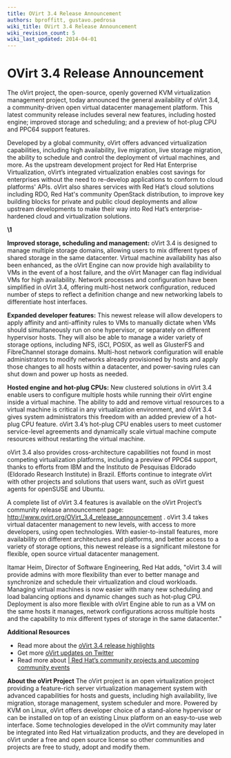 ```yaml
---
title: OVirt 3.4 Release Announcement
authors: bproffitt, gustavo.pedrosa
wiki_title: OVirt 3.4 Release Announcement
wiki_revision_count: 5
wiki_last_updated: 2014-04-01
---
```


# OVirt 3.4 Release Announcement

The oVirt project, the open-source, openly governed KVM virtualization management project, today announced the general availability of oVirt 3.4, a community-driven open virtual datacenter management platform. This latest community release includes several new features, including hosted engine; improved storage and scheduling; and a preview of hot-plug CPU and PPC64 support features.

Developed by a global community, oVirt offers advanced virtualization capabilities, including high availability, live migration, live storage migration, the ability to schedule and control the deployment of virtual machines, and more. As the upstream development project for Red Hat Enterprise Virtualization, oVirt’s integrated virtualization enables cost savings for enterprises without the need to re-develop applications to conform to cloud platforms' APIs. oVirt also shares services with Red Hat’s cloud solutions including RDO, Red Hat's community OpenStack distribution, to improve key building blocks for private and public cloud deployments and allow upstream developments to make their way into Red Hat’s enterprise-hardened cloud and virtualization solutions.

**\1**

**Improved storage, scheduling and management:** oVirt 3.4 is designed to manage multiple storage domains, allowing users to mix different types of shared storage in the same datacenter. Virtual machine availability has also been enhanced, as the oVirt Engine can now provide high availability to VMs in the event of a host failure, and the oVirt Manager can flag individual VMs for high availability. Network processes and configuration have been simplified in oVirt 3.4, offering multi-host network configuration, reduced number of steps to reflect a definition change and new networking labels to differentiate host interfaces.

**Expanded developer features:** This newest release will allow developers to apply affinity and anti-affinity rules to VMs to manually dictate when VMs should simultaneously run on one hypervisor, or separately on different hypervisor hosts. They will also be able to manage a wider variety of storage options, including NFS, iSCI, POSIX, as well as GlusterFS and FibreChannel storage domains. Multi-host network configuration will enable administrators to modify networks already provisioned by hosts and apply those changes to all hosts within a datacenter, and power-saving rules can shut down and power up hosts as needed.

**Hosted engine and hot-plug CPUs:** New clustered solutions in oVirt 3.4 enable users to configure multiple hosts while running their oVirt engine inside a virtual machine. The ability to add and remove virtual resources to a virtual machine is critical in any virtualization environment, and oVirt 3.4 gives system administrators this freedom with an added preview of a hot-plug CPU feature. oVirt 3.4’s hot-plug CPU enables users to meet customer service-level agreements and dynamically scale virtual machine compute resources without restarting the virtual machine.

oVirt 3.4 also provides cross-architecture capabilities not found in most competing virtualization platforms, including a preview of PPC64 support, thanks to efforts from IBM and the Instituto de Pesquisas Eldorado (Eldorado Research Institute) in Brazil. Efforts continue to integrate oVirt with other projects and solutions that users want, such as oVirt guest agents for openSUSE and Ubuntu.

A complete list of oVirt 3.4 features is available on the oVirt Project’s community release announcement page: <http://www.ovirt.org/OVirt_3.4_release_announcement> . oVirt 3.4 takes virtual datacenter management to new levels, with access to more developers, using open technologies. With easier-to-install features, more availability on different architectures and platforms, and better access to a variety of storage options, this newest release is a significant milestone for flexible, open source virtual datacenter management.

Itamar Heim, Director of Software Engineering, Red Hat adds, "oVirt 3.4 will provide admins with more flexibility than ever to better manage and synchronize and schedule their virtualization and cloud workloads. Managing virtual machines is now easier with many new scheduling and load balancing options and dynamic changes such as hot-plug CPU. Deployment is also more flexible with oVirt Engine able to run as a VM on the same hosts it manages, network configurations across multiple hosts and the capability to mix different types of storage in the same datacenter."

**Additional Resources**

*   Read more about the [ oVirt 3.4 release highlights](OVirt_3.4_Release_Notes)
*   Get more [oVirt updates on Twitter](//twitter.com/ovirt)
*   Read more about [| Red Hat’s community projects and upcoming community events](//community.rehat.com)

**About the oVirt Project** The oVirt project is an open virtualization project providing a feature-rich server virtualization management system with advanced capabilities for hosts and guests, including high availability, live migration, storage management, system scheduler and more. Powered by KVM on Linux, oVirt offers developer choice of a stand-alone hypervisor or can be installed on top of an existing Linux platform on an easy-to-use web interface. Some technologies developed in the oVirt community may later be integrated into Red Hat virtualization products, and they are developed in oVirt under a free and open source license so other communities and projects are free to study, adopt and modify them.
